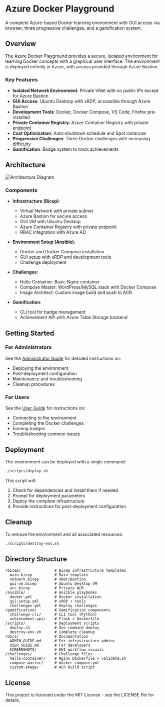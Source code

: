 # Azure Docker Playground

A complete Azure-based Docker learning environment with GUI access via browser, three progressive challenges, and a gamification system.

## Overview

The Azure Docker Playground provides a secure, isolated environment for learning Docker concepts with a graphical user interface. The environment is deployed entirely in Azure, with access provided through Azure Bastion.

### Key Features

- **Isolated Network Environment**: Private VNet with no public IPs except for Azure Bastion
- **GUI Access**: Ubuntu Desktop with xRDP, accessible through Azure Bastion
- **Development Tools**: Docker, Docker Compose, VS Code, Firefox pre-installed
- **Private Container Registry**: Azure Container Registry with private endpoint
- **Cost Optimization**: Auto-shutdown schedule and Spot instances
- **Progressive Challenges**: Three Docker challenges with increasing difficulty
- **Gamification**: Badge system to track achievements

## Architecture

![Architecture Diagram](docs/SCREENSHOTS/architecture.png)

### Components

- **Infrastructure (Bicep)**:
  - Virtual Network with private subnet
  - Azure Bastion for secure access
  - GUI VM with Ubuntu Desktop
  - Azure Container Registry with private endpoint
  - RBAC integration with Azure AD

- **Environment Setup (Ansible)**:
  - Docker and Docker Compose installation
  - GUI setup with xRDP and development tools
  - Challenge deployment

- **Challenges**:
  - Hello Container: Basic Nginx container
  - Compose Master: WordPress/MySQL stack with Docker Compose
  - Image Architect: Custom image build and push to ACR

- **Gamification**:
  - CLI tool for badge management
  - Achievement API with Azure Table Storage backend

## Getting Started

### For Administrators

See the [Administrator Guide](docs/ADMIN_GUIDE.md) for detailed instructions on:
- Deploying the environment
- Post-deployment configuration
- Maintenance and troubleshooting
- Cleanup procedures

### For Users

See the [User Guide](docs/USER_GUIDE.md) for instructions on:
- Connecting to the environment
- Completing the Docker challenges
- Earning badges
- Troubleshooting common issues

## Deployment

The environment can be deployed with a single command:

```bash
./scripts/deploy.sh
```

This script will:
1. Check for dependencies and install them if needed
2. Prompt for deployment parameters
3. Deploy the complete infrastructure
4. Provide instructions for post-deployment configuration

## Cleanup

To remove the environment and all associated resources:

```bash
./scripts/destroy-env.sh
```

## Directory Structure

```
/bicep/               # Bicep infrastructure templates
  main.bicep          # Main template
  network.bicep       # VNet/Bastion
  gui-vm.bicep        # Ubuntu Desktop VM
  acr.bicep           # Private ACR
/ansible/             # Ansible playbooks
  docker.yml          # Docker installation
  gui-setup.yml       # xRDP + tools
  challenges.yml      # Deploy challenges
/gamification/        # Gamification components
  challenge-cli/      # CLI tool (Python)
  achievement-api/    # Flask + Dockerfile
/scripts/             # Deployment scripts
  deploy.sh           # One-command deploy
  destroy-env.sh      # Complete cleanup
/docs/                # Documentation
  ADMIN_GUIDE.md      # For infrastructure admins
  USER_GUIDE.md       # For developers
  SCREENSHOTS/        # GUI workflow visuals
/challenges/          # Challenge files
  hello-container/    # Nginx Dockerfile + validate.sh
  compose-master/     # docker-compose.yml
  custom-image/       # ACR build script
```

## License

This project is licensed under the MIT License - see the LICENSE file for details.
